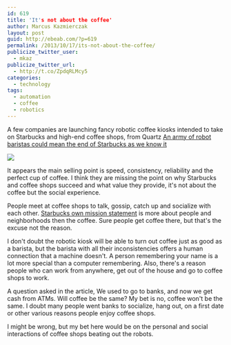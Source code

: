 ```yaml
---
id: 619
title: 'It's not about the coffee'
author: Marcus Kazmierczak
layout: post
guid: http://ebeab.com/?p=619
permalink: /2013/10/17/its-not-about-the-coffee/
publicize_twitter_user:
  - mkaz
publicize_twitter_url:
  - http://t.co/ZpdqRLMcy5
categories:
  - technology
tags:
  - automation
  - coffee
  - robotics
---
```

A few companies are launching fancy robotic coffee kiosks intended to take on Starbucks and high-end coffee shops, from Quartz [An army of robot baristas could mean the end of Starbucks as we know it][1] 

![][2]

It appears the main selling point is speed, consistency, reliability and the perfect cup of coffee. I think they are missing the point on why Starbucks and coffee shops succeed and what value they provide, it's not about the coffee but the social experience. 

People meet at coffee shops to talk, gossip, catch up and socialize with each other. [Starbucks own mission statement][3] is more about people and neighborhoods then the coffee. Sure people get coffee there, but that's the excuse not the reason.

I don't doubt the robotic kiosk will be able to turn out coffee just as good as a barista, but the barista with all their inconsistencies offers a human connection that a machine doesn't. A person remembering your name is a lot more special than a computer remembering. Also, there's a reason people who can work from anywhere, get out of the house and go to coffee shops to work.

A question asked in the article, We used to go to banks, and now we get cash from ATMs. Will coffee be the same? My bet is no, coffee won't be the same. I doubt many people went banks to socialize, hang out, on a first date or other various reasons people enjoy coffee shops.

I might be wrong, but my bet here would be on the personal and social interactions of coffee shops beating out the robots.

 [1]: http://qz.com/134661/briggo-coffee-army-of-robot-baristas-could-mean-the-end-of-starbucks-as-we-know-it/
 [2]: http://qzprod.files.wordpress.com/2013/10/briggo_temple.jpg?w=1024&h=576
 [3]: http://www.starbucks.com/about-us/company-information/mission-statement